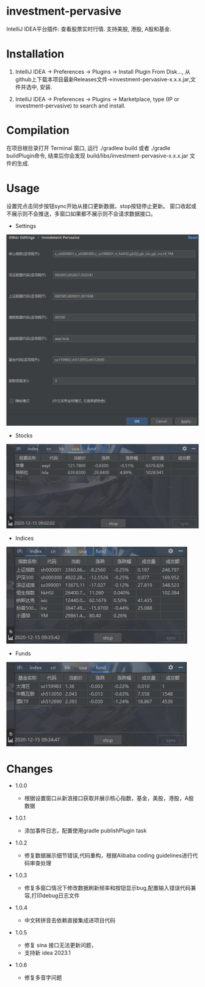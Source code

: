# investment-pervasive
IntelliJ IDEA平台插件: 查看股票实时行情. 支持美股, 港股, A股和基金.

# Installation
1. IntelliJ IDEA -> Preferences -> Plugins -> Install Plugin From Disk..., 
从github上下载本项目最新Releases文件->investment-pervasive-x.x.x.jar,文件并选中, 安装.

2. IntelliJ IDEA -> Preferences -> Plugins -> Marketplace, type (IP or investment-pervasive) to search and install.

# Compilation
在项目根目录打开 Terminal 窗口, 运行 ./gradlew build 或者 ./gradle buildPlugin命令, 结束后你会发现 build/libs/investment-pervasive-x.x.x.jar 文件的生成.

# Usage

设置完点击同步按钮sync开始从接口更新数据，stop按钮停止更新。
窗口收起或不展示则不会推送，多窗口如果都不展示则不会请求数据接口。

- Settings

![设置](./img/ip_set.png)

- Stocks

![股票](./img/ip_usa.png)

- Indices

![指数](img/ip_index.png)

- Funds

![基金](img/ip_fund.png)

# Changes

- 1.0.0
    - 根据设置窗口从新浪接口获取并展示核心指数，基金，美股，港股，A股数据
    
- 1.0.1
    - 添加事件日志，配置使用gradle publishPlugin task
    
- 1.0.2    
    - 修复数据展示细节错误,代码重构，根据Alibaba coding guidelines进行代码审查处理
    
- 1.0.3
    - 修复多窗口情况下修改数据刷新频率和按钮显示bug,配置输入错误代码兼容,打印debug日志文件
- 1.0.4
    - 中文转拼音去依赖直接集成进项目代码 
- 1.0.5
    - 修复 sina 接口无法更新问题，
    - 支持新 idea 2023.1
- 1.0.6
    - 修复多音字问题
